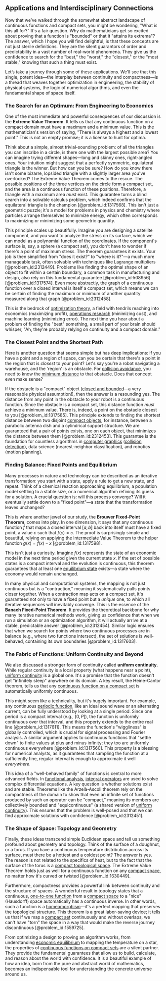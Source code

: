 ## Applications and Interdisciplinary Connections

Now that we’ve walked through the somewhat abstract landscape of continuous functions and compact sets, you might be wondering, "What is this all for?" It's a fair question. Why do mathematicians get so excited about proving that a function is "bounded" or that it "attains its extrema"? The answer, which I hope you will find delightful, is that these concepts are not just sterile definitions. They are the silent guarantors of order and predictability in a vast number of real-world phenomena. They give us the confidence to search for the "best," the "worst," the "closest," or the "most stable," knowing that such a thing must exist.

Let’s take a journey through some of these applications. We'll see that this single, potent idea—the interplay between continuity and compactness—is a thread that weaves together optimization in engineering, the stability of physical systems, the logic of numerical algorithms, and even the fundamental shape of space itself.

### The Search for an Optimum: From Engineering to Economics

One of the most immediate and powerful consequences of our discussion is the **Extreme Value Theorem**. It tells us that any continuous function on a compact domain must have a maximum and a minimum value. This is the mathematician's version of saying, "There is always a highest and a lowest point." This is not an empty promise; it is a license to hunt for optima.

Think about a simple, almost trivial-sounding problem: of all the triangles you can inscribe in a circle, is there one with the largest possible area? You can imagine trying different shapes—long and skinny ones, right-angled ones. Your intuition might suggest that a perfectly symmetric, equilateral triangle is the winner. But how can you be sure? How do you know there isn't some bizarre, lopsided triangle with a slightly larger area you've overlooked? The Extreme Value Theorem comes to the rescue. The possible positions of the three vertices on the circle form a compact set, and the area is a continuous function of these positions. Therefore, a triangle with a maximum area *must* exist. This guarantee turns a blind search into a solvable calculus problem, which indeed confirms that the equilateral triangle is the champion [@problem_id:1317568]. This isn't just a geometric puzzle; it's a model for problems in physics and chemistry where particles arrange themselves to minimize energy, which often corresponds to maximizing or minimizing some geometric quantity.

This principle scales up beautifully. Imagine you are designing a satellite component, and you want to analyze the stress on its surface, which we can model as a polynomial function of the coordinates. If the component's surface is, say, a sphere (a compact set), you don't have to wonder if there's a point of maximum stress. The theorem guarantees it exists. Your job is then simplified from "does it exist?" to "where is it?"—a much more manageable task, often solvable with techniques like Lagrange multipliers [@problem_id:2312449]. Problems like finding the optimal shape of an object to fit within a certain boundary, a common task in manufacturing and design, also rely on this fundamental guarantee [@problem_id:508956] [@problem_id:1317574]. Even more abstractly, the graph of a continuous function over a closed interval is itself a compact set, which means we can be certain of finding the maximum or minimum of another quantity measured along that graph [@problem_id:2312458].

This is the bedrock of [optimization theory](@article_id:144145), a field with tendrils reaching into economics (maximizing profit), [operations research](@article_id:145041) (minimizing cost), and machine learning (minimizing error). The next time you hear about a problem of finding the "best" something, a small part of your brain should whisper, "Ah, they're probably relying on continuity and a compact domain."

### The Closest Point and the Shortest Path

Here is another question that seems simple but has deep implications: if you have a point and a region of space, can you be certain that there's a point in the region that is *closest* to your point? Let's say you're a robot navigating a warehouse, and the 'region' is an obstacle. For [collision avoidance](@article_id:162948), you need to know the [minimum distance](@article_id:274125) to that obstacle. Does that concept even make sense?

If the obstacle is a "compact" object ([closed and bounded](@article_id:140304)—a very reasonable physical assumption!), then the answer is a resounding yes. The distance from any point in the obstacle to your robot is a continuous function. Since the obstacle is a compact set, this distance function *must* achieve a minimum value. There is, indeed, a point on the obstacle closest to you [@problem_id:1317585]. This principle extends to finding the shortest distance between two disjoint [compact objects](@article_id:157117), for instance, between a parabolic antenna dish and a cylindrical support structure. We are guaranteed that a pair of points exists, one on each object, that minimizes the distance between them [@problem_id:2312453]. This guarantee is the foundation for countless algorithms in [computer graphics](@article_id:147583) ([collision detection](@article_id:177361)), data science (nearest-neighbor classification), and robotics (motion planning).

### Finding Balance: Fixed Points and Equilibrium

Many processes in nature and technology can be described as an iterative transformation: you start with a state, apply a rule to get a new state, and repeat. Think of a chemical reaction approaching equilibrium, a population model settling to a stable size, or a numerical algorithm refining its guess for a solution. A crucial question is: will this process converge? Will it eventually settle down to a "fixed point"—a state that the transformation leaves unchanged?

This is where another jewel of our study, the **Brouwer Fixed-Point Theorem**, comes into play. In one dimension, it says that any continuous function $f$ that maps a closed interval $[a, b]$ back into itself must have a fixed point, a value $c$ such that $f(c) = c$. The proof is surprisingly simple and beautiful, relying on applying the Intermediate Value Theorem to the helper function $g(x) = f(x) - x$ [@problem_id:1317598].

This isn't just a curiosity. Imagine $f(x)$ represents the state of an economic model in the next time period given the current state $x$. If the set of possible states is a compact interval and the evolution is continuous, this theorem guarantees that at least one [equilibrium state](@article_id:269870) exists—a state where the economy would remain unchanged.

In many physical and computational systems, the mapping is not just continuous but is a "contraction," meaning it systematically pulls points closer together. When a contraction map acts on a compact set, it's guaranteed not only to have a fixed point but a *unique* one, to which all iterative sequences will inevitably converge. This is the essence of the **Banach Fixed-Point Theorem**. It provides the theoretical backbone for why many iterative numerical methods work, giving us confidence that when we run a simulation or an optimization algorithm, it will actually arrive at a stable, predictable answer [@problem_id:2312454]. Similar logic ensures that when we search for points where two continuous processes are in balance (e.g., where two functions intersect), the set of solutions is well-behaved, containing its own boundaries [@problem_id:1317603].

### The Fabric of Functions: Uniform Continuity and Beyond

We also discussed a stronger form of continuity called **uniform continuity**. While regular continuity is a local property (what happens near a point), [uniform continuity](@article_id:140454) is a global one. It's a promise that the function doesn't get "infinitely steep" anywhere on its domain. A key result, the Heine-Cantor theorem, tells us that any [continuous function on a compact set](@article_id:199406) is automatically uniformly continuous.

This might seem like a technicality, but it's hugely important. For example, any continuous [periodic function](@article_id:197455), like an ideal sound wave or an alternating current, can be fully understood by looking at a single period. Since one period is a compact interval (e.g., $[0, P]$), the function is uniformly continuous over that interval, and this property extends to the entire real line [@problem_id:1317611]. This means the function's "wiggliness" is globally controlled, which is crucial for signal processing and Fourier analysis. A similar argument applies to continuous functions that "settle down" to finite values at plus and minus infinity; they too are uniformly continuous everywhere [@problem_id:1317560]. This property is a blessing for numerical analysts, as it guarantees that sampling the function at a sufficiently fine, regular interval is enough to approximate it well *everywhere*.

This idea of a "well-behaved family" of functions is central to more advanced fields. In [functional analysis](@article_id:145726), [integral operators](@article_id:187196) are used to solve complex differential equations. A key question is whether solutions exist and are stable. Theorems like the Arzelà-Ascoli theorem rely on the compactness of the domain to show that even an infinite set of functions produced by such an operator can be "compact," meaning its members are collectively bounded and "equicontinuous" (a shared version of [uniform continuity](@article_id:140454)). This ensures that the problem is well-posed and that we can find approximate solutions with confidence [@problem_id:2312451].

### The Shape of Space: Topology and Geometry

Finally, these ideas transcend simple Euclidean space and tell us something profound about geometry and topology. Think of the surface of a doughnut, or a torus. If you have a continuous temperature distribution across its surface, must there be a hottest and a coldest point? The answer is yes. The reason is not related to the specifics of heat, but to the fact that the surface of the torus is a [compact topological space](@article_id:155906). The Extreme Value Theorem holds just as well for a continuous function on any [compact space](@article_id:149306), no matter how it's curved or twisted [@problem_id:1630449].

Furthermore, compactness provides a powerful link between continuity and the structure of spaces. A wonderful result in topology states that a continuous, [one-to-one function](@article_id:141308) from a [compact space](@article_id:149306) to a "nice" (Hausdorff) space automatically has a continuous inverse. In other words, such a function is a [homeomorphism](@article_id:146439)—it's a perfect mapping that preserves the topological structure. This theorem is a great labor-saving device; it tells us that if we map a [compact set](@article_id:136463) continuously and without overlaps, we can't have "torn" the space in a way that would make the reverse journey discontinuous [@problem_id:1559725].

From optimizing a design to proving an algorithm works, from understanding [economic equilibrium](@article_id:137574) to mapping the temperature on a star, the properties of [continuous functions on compact sets](@article_id:145948) are a silent partner. They provide the fundamental guarantees that allow us to build, calculate, and reason about the world with confidence. It is a beautiful example of how an idea, born from the pure and abstract world of mathematics, becomes an indispensable tool for understanding the concrete universe around us.